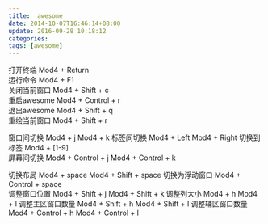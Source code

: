 ```yaml
---
title:  awesome
date: 2014-10-07T16:46:14+08:00
update: 2016-09-28 10:18:12
categories:
tags: [awesome]
---
```

打开终端 	Mod4 + Return 	 
运行命令 	Mod4 + F1 	 
关闭当前窗口 	Mod4 + Shift + c 	 
重启awesome 	Mod4 + Control + r 	 
退出awesome 	Mod4 + Shift + q 	 
重绘当前窗口 	Mod4 + Shift + r 	 

窗口间切换 	Mod4 + j 	Mod4 + k
标签间切换 	Mod4 + Left 	Mod4 + Right
切换到标签 	Mod4 + [1-9] 	 
屏幕间切换 	Mod4 + Control + j 	Mod4 + Control + k

切换布局 	Mod4 + space 	Mod4 + Shift + space
切换为浮动窗口 	Mod4 + Control + space 	 
调整窗口位置 	Mod4 + Shift + j 	Mod4 + Shift + k
调整列大小 	Mod4 + h 	Mod4 + l
调整主区窗口数量 	Mod4 + Shift + h 	Mod4 + Shift + l
调整辅区窗口数量 	Mod4 + Control + h 	Mod4 + Control + l
